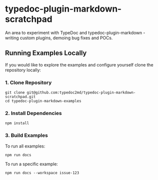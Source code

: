 # typedoc-plugin-markdown-scratchpad

An area to experiment with TypeDoc and typedoc-plugin-markdown - writing custom plugins, demoing bug fixes and POCs.

## Running Examples Locally

If you would like to explore the examples and configure yourself clone the repository locally:

### 1. Clone Repository

```shell
git clone git@github.com:typedoc2md/typedoc-plugin-markdown-scratchpad.git
cd typedoc-plugin-markdown-examples
```

### 2. Install Dependencies

```shell
npm install
```

### 3. Build Examples

To run all examples:

```shell
npm run docs
```

To run a specific example:

```shell
npm run docs --workspace issue-123
```
